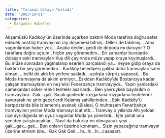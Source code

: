 ```yaml
---
title: "Yaramaz Ustaya Tosladı"
date: "2003-10-01"
categories: 
  - Kargadan Haberler
---
```


Akşamüstü Kadıköy'ün üzerinde uçarken baktım Moda tarafına doğru sefer edecek nostalji tramvayının ray döşemesi bitmiş...telleri de takılmış... Ama vagonlardan haber yok... Acaba dedim, geldi de depoda mı duruyor ? O taraflara doğru uçtum , hiçbir şey göremedim... Bir zamanlar buralarda dolaşan eski tramvayları Kuş dili çayırında müze yapıp oraya koymuşlardı... Bu müze sonradan yağmalanıp eserleri parçalandı ya... neyse gidip oraya da baktım bir şey göremedim... Kadıköy belediyesi galiba daha tramvayları satın almadı... belki de aldı bir yerlere sakladı... açılışta sürpriz yapacak... Bu Moda tramvayına da aklım ermiyor...Eskiden Kadıköy'de Bostancıya kadar çalışan tramvayların en neş'elisi Fenerbahçe tramvayıydı... Yazın yanlardaki camekanları söker renkli tenteler asarlardı... Ben yavruyken bayılırdım o tramvaylara...Gak...gak. Sıcak günlerde rüzgarlana rüzgarlana tentelerini savurarak ne şirin geçerlerdi Kalamış sahillerinden... Eski Kadıköy'ü kartpostalda bile izlememiş avanak sülalesi, O muhteşem Fenerbahçe tramvayının yerine Moda tramvayı icat etti... Tramvay o yıllarda Altı yoldan üçe ayrıldığında en uyuz vagonlar Moda'ya yönelirdi... İşte şimdi onu yeniden çalıştıracaklar... Nasıl da bulurlar en olmayacak şeyi ... gak...gak...gak... Ben onların üzerine konmam... Sizin yapacağınız tramvayın üzerine etmem bile... Gak Gak Gak... hı...hı...hı...caaaaart.
